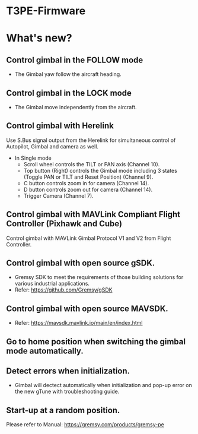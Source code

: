 # T3PE-Firmware

# What's new?

## Control gimbal in the FOLLOW mode
- The Gimbal yaw follow the aircraft heading.

## Control gimbal in the LOCK mode
- The Gimbal move independently from the aircraft.

## Control gimbal with Herelink
Use S.Bus signal output from the Herelink for simultaneous control of Autopilot, Gimbal and camera as well.
- In Single mode
  + Scroll wheel controls the TILT or PAN axis (Channel 10).
  + Top button (Right) controls the Gimbal mode including 3 states (Toggle PAN or TILT and Reset Position) (Channel 9).
  + C button controls zoom in for camera (Channel 14).
  + D button controls zoom out for camera (Channel 14).
  + Trigger Camera (Channel 7).

## Control gimbal with MAVLink Compliant Flight Controller (Pixhawk and Cube)
Control gimbal with MAVLink Gimbal Protocol V1 and V2 from Flight Controller.

## Control gimbal with open source gSDK.
- Gremsy SDK to meet the requirements of those building solutions for various industrial applications.
- Refer: https://github.com/Gremsy/gSDK

## Control gimbal with open source MAVSDK.
- Refer: https://mavsdk.mavlink.io/main/en/index.html

## Go to home position when switching the gimbal mode automatically.

## Detect errors when initialization.
- Gimbal will dectect automatically when initialization and pop-up error on the
new gTune with troubleshooting guide.

## Start-up at a random position.

Please refer to Manual: https://gremsy.com/products/gremsy-pe

